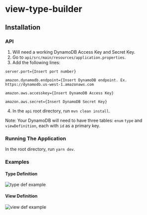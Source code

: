 # view-type-builder

## Installation
### API
1. Will need a working DynamoDB Access Key and Secret Key.
2. Go to `api/src/main/resources/application.properties`.
3. Add the following lines: 

`server.port={Insert port number}`

`amazon.dynamodb.endpoint={Insert DynamoDB endpoint. Ex. https://dynamodb.us-west-1.amazonaws.com`

`amazon.aws.accesskey={Insert DynamoDB Access Key}`

`amazon.aws.secret={Insert DynamoDB Secret Key}`

4. In the `api` root directory, run `mvn clean install`.

Note: Your DynamoDB will need to have three tables: `enum` `type` and `viewDefinition`, each with `id` as a primary key.

### Running The Application

In the root directory, run `yarn dev`.

### Examples

#### Type Definition
![type def example](https://thumbs.gfycat.com/ExcitableMenacingIslandwhistler-size_restricted.gif "Type Definition Example")

#### View Definition
![view def example](https://thumbs.gfycat.com/ForthrightIncompatibleAttwatersprairiechicken-size_restricted.gif "View Definition Example")
